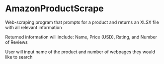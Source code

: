# AmazonProductScrape
Web-scraping program that prompts for a product and returns an XLSX file with all relevant information

Returned information will include: Name, Price (USD), Rating, and Number of Reviews

User will input name of the product and number of webpages they would like to search
